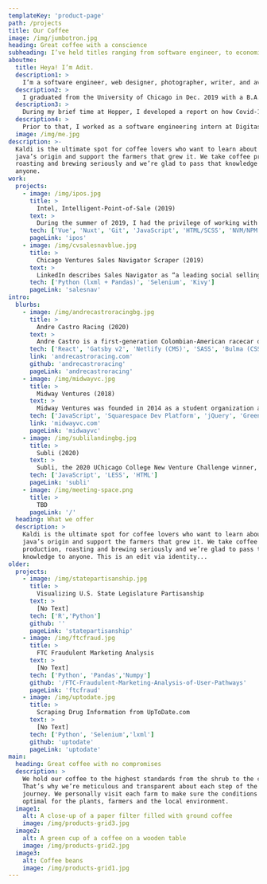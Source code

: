 ```yaml
---
templateKey: 'product-page'
path: /projects
title: Our Coffee
image: /img/jumbotron.jpg
heading: Great coffee with a conscience
subheading: I’ve held titles ranging from software engineer, to economist, to designer.
aboutme:
  title: Heya! I’m Adit.
  description1: >
    I’m a software engineer, web designer, photographer, writer, and avid roadtripper. I most recently worked as an Economist at Hopper, but am looking for my next opportunity a bit early due to Covid-19.  
  description2: >
    I graduated from the University of Chicago in Dec. 2019 with a B.A. in Economics and a specialization in Data Science. In Aug. 2020, I’ll begin my Online Master’s in Computer Science at the Georgia Institute of Technology.
  description3: >
    During my brief time at Hopper, I developed a report on how Covid-19 would affect U.S. & Canadian flight operations and airfare, and created data visualizations to help the communications team understand the scope of cancellations across major U.S. airports and carriers.
  description4: >
    Prior to that, I worked as a software engineering intern at Digitas for the Intel account. I was also an undergraduate VC Intern with Chicago Ventures, and a Marketing/Design Intern alongside the amazing team at the Polsky Center for Entrepreneurship and Innovation.
  image: /img/me.jpg
description: >-
  Kaldi is the ultimate spot for coffee lovers who want to learn about their
  java’s origin and support the farmers that grew it. We take coffee production,
  roasting and brewing seriously and we’re glad to pass that knowledge to
  anyone.
work:
  projects:
    - image: /img/ipos.jpg
      title: >
        Intel, Intelligent-Point-of-Sale (2019)
      text: >
        During the summer of 2019, I had the privilege of working with the amazing Technology team at Digitas in Chicago as a Front-End Software Engineering Intern. During my time at Digitas, I worked on Intel’s “Intelligent Point of Sale (IPOS)” software. IPOS enables retail shoppers to learn about and explore the capabilities of Intel devices without the pressure of a salesperson. The software, which is installed on thousands of devices in computer showrooms around the world, automatically detects the system specifications of the device and displays this information in an easy-to-understand, interactive experience that educates the shopper. Additionally, a cloud-based admin panel allows retailers to control and modify hundreds of devices at a time, enabling them to customize prices, promotions, and branding.
      tech: ['Vue', 'Nuxt', 'Git', 'JavaScript', 'HTML/SCSS', 'NVM/NPM']
      pageLink: 'ipos'
    - image: /img/cvsalesnavblue.jpg
      title: >
        Chicago Ventures Sales Navigator Scraper (2019)
      text: >
        LinkedIn describes Sales Navigator as “a leading social selling tool that enables sales professionals to build and nurture customer relationships and attain increased sales performance.” Sales Navigator is a paid-subscription service. I built, shipped, and maintained software to scrape ~100 results/minute for any given filter on Sales Navigator, helping Chicago Ventures automate a previously manual and tedious process.
      tech: ['Python (lxml + Pandas)', 'Selenium', 'Kivy']
      pageLink: 'salesnav'
intro:
  blurbs:
    - image: /img/andrecastroracingbg.jpg
      title: >
        Andre Castro Racing (2020)
      text: >
        Andre Castro is a first-generation Colombian-American racecar driver. I met Andre back in 2018, when he was looking for sponsorships to continue on the Mazda Road to Indy USF2000 Series. Last year he proved to be a front-runner in the 2019 NASCAR Whelen Euro Series with PK Carsport, and this year amid the 2020 Coronavirus Pandemic he has continued to excel in EuroNascar's E-Series with DF1 Racing. I built Andre's website to help sponsors and racing teams better understand his potential and talent.
      tech: ['React', 'Gatsby v2', 'Netlify (CMS)', 'SASS', 'Bulma (CSS)', 'Javascript']
      link: 'andrecastroracing.com'
      github: 'andrecastroracing'
      pageLink: 'andrecastroracing'
    - image: /img/midwayvc.jpg
      title: >
        Midway Ventures (2018)
      text: >
        Midway Ventures was founded in 2014 as a student organization at the University of Chicago to help VC firms identify, diligence, and source promising student startups, and to work directly with startups on projects related to fundraising and business development.
      tech: ['JavaScript', 'Squarespace Dev Platform', 'jQuery', 'Greensock', 'HTML', 'LESS',]
      link: 'midwayvc.com'
      pageLink: 'midwayvc'
    - image: /img/sublilandingbg.jpg
      title: >
        Subli (2020)
      text: >
        Subli, the 2020 UChicago College New Venture Challenge winner, is a student-run startup that made a free peer-to-peer marketplace to find and list student housing. I worked with Subli to design and develop a landing page that would emphasize their brand's simplicity and honesty while increasing conversions.
      tech: ['JavaScript', 'LESS', 'HTML']
      pageLink: 'subli'
    - image: /img/meeting-space.png
      title: >
        TBD
      pageLink: '/'
  heading: What we offer
  description: >
    Kaldi is the ultimate spot for coffee lovers who want to learn about their
    java’s origin and support the farmers that grew it. We take coffee
    production, roasting and brewing seriously and we’re glad to pass that
    knowledge to anyone. This is an edit via identity...
older:
  projects:
    - image: /img/statepartisanship.jpg
      title: >
        Visualizing U.S. State Legislature Partisanship
      text: >
        [No Text]
      tech: ['R','Python']
      github: ''
      pageLink: 'statepartisanship'
    - image: /img/ftcfraud.jpg
      title: >
        FTC Fraudulent Marketing Analysis
      text: >
        [No Text]
      tech: ['Python', 'Pandas','Numpy']
      github: '/FTC-Fraudulent-Marketing-Analysis-of-User-Pathways'
      pageLink: 'ftcfraud'
    - image: /img/uptodate.jpg
      title: >
        Scraping Drug Information from UpToDate.com
      text: >
        [No Text]
      tech: ['Python', 'Selenium','lxml']
      github: 'uptodate'
      pageLink: 'uptodate'
main:
  heading: Great coffee with no compromises
  description: >
    We hold our coffee to the highest standards from the shrub to the cup.
    That’s why we’re meticulous and transparent about each step of the coffee’s
    journey. We personally visit each farm to make sure the conditions are
    optimal for the plants, farmers and the local environment.
  image1:
    alt: A close-up of a paper filter filled with ground coffee
    image: /img/products-grid3.jpg
  image2:
    alt: A green cup of a coffee on a wooden table
    image: /img/products-grid2.jpg
  image3:
    alt: Coffee beans
    image: /img/products-grid1.jpg
---
```

